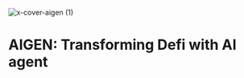 ![x-cover-aigen (1)](https://github.com/user-attachments/assets/318dfaca-696c-4447-b4d7-c2c5f0d5fb08)
# AIGEN: Transforming Defi with AI agent

